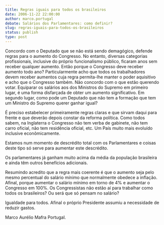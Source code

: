 ```yaml
---
title: Regras iguais para todos os brasileiros
date: 2006-11-22 22:00:00
author: marco.portugal
debate: Salários dos Parlamentares: como definir?
slug: regras-iguais-para-todos-os-brasileiros
status: publish 
type: post
---
```


Concordo com o Deputado que se não está sendo demagógico, defende regras para o aumento do Congresso. No entanto, diversas categorias profissionais, inclusive do próprio funcionalismo público, ficaram anos sem receber qualquer aumento. Então porque o Congresso deve receber aumento todo ano? Particularmente acho que todos os trabalhadores devem receber aumentos cuja regra permita-lhe manter o poder aquisitivo e acho que o Congresso também. Não concordo com o que estão querendo votar. Equiparar os salários aos dos Ministros do Supremo em primeiro lugar, é uma forma disfarçada de obter um aumento significativo. Em segundo lugar, como pode um Deputado que não tem a formação que tem um Ministro do Supremo querer ganhar igual?  

É preciso estabelecer primeiramente regras claras e que sirvam daqui para frente e que deverão depois constar da reforma política. Como todos sabem, na Inglaterra o Congresso não tem verba de gabinete, não tem carro oficial, não tem residência oficial, etc. Um País muito mais evoluído inclusive econômicamente.  

Estamos num momento de descrédito total com os Parlamentares e coisas deste tipo só serve para aumentar este descrédito.  

Os parlamentares já ganham muito acima da média da população brasileira e ainda têm outros benefícios adicionais.  

Resumindo acredito que a regra mais coerente é que o aumento seja pelo mesmo percentual do salário mínimo que normalmente obedece a inflação. Afinal, porque aumentar o salário mínimo em torno de 4% e aumentar o Congresso em 100%. Os Congressistas não estão aí para trabalhar como todos os brasileiros? Ou será que só pensam no salário?  

Igualdade para todos. Afinal o próprio Presidente assumiu a necessidade de reduzir gastos.  

Marco Aurélio Mafra Portugal.
